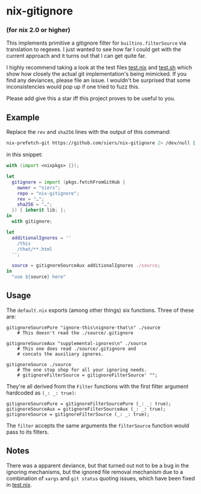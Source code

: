 # nix-gitignore
### (for nix 2.0 or higher)

This implements primitive a gitignore filter for `builtins.filterSource` via
translation to regexes. I just wanted to see how far I could get with the
current approach and it turns out that I can get quite far.

I highly recommend taking a look at the test files
[test.nix](https://github.com/siers/nix-gitignore/blob/master/test.nix) and
[test.sh](https://github.com/siers/nix-gitignore/blob/master/test.sh)
which show how closely the actual git implementation's being mimicked.
If you find any deviances, please file an issue. I wouldn't be surprised that
some inconsistencies would pop up if one tried to fuzz this.

Please add give this a star iff this project proves to be useful to you.

## Example

Replace the `rev` and `sha256` lines with the output of this command:

```bash
nix-prefetch-git https://github.com/siers/nix-gitignore 2> /dev/null | jq -r '"rev = \"\(.rev)\";\nsha256 = \"\(.sha256)\";"'
```

in this snippet:

```nix
with (import <nixpkgs> {});

let
  gitignore = import (pkgs.fetchFromGitHub {
    owner = "siers";
    repo = "nix-gitignore";
    rev = "…";
    sha256 = "…";
  }) { inherit lib; };
in
  with gitignore;

let
  additionalIgnores = ''
    /this
    /that/**.html
  '';

  source = gitignoreSourceAux additionalIgnores ./source;
in
  "use ${source} here"
```

## Usage

The `default.nix` exports (among other things) six functions. Three of these are:

    gitignoreSourcePure "ignore-this\nignore-that\n" ./source
        # This doesn't read the ./source/.gitignore

    gitignoreSourceAux "supplemental-ignores\n" ./source
        # This one does read ./source/.gitignore and
        # concats the auxiliary ignores.

    gitignoreSource ./source
        # The one stop shop for all your ignoring needs.
        # gitignoreFilterSource = gitignoreFilterSource' "";

They're all derived from the `Filter` functions with the first filter argument hardcoded as `(_: _: true)`:

    gitignoreSourcePure = gitignoreFilterSourcePure (_: _: true);
    gitignoreSourceAux = gitignoreFilterSourceAux (_: _: true);
    gitignoreSource = gitignoreFilterSource (_: _: true);

The `filter` accepts the same arguments the `filterSource` function would pass to its filters.

## Notes

There was a apparent deviance, but that turned out not to be a
bug in the ignoring mechanisms, but the ignored file removal mechanism due to
a combination of `xargs` and `git status` quoting issues,
which have been fixed in [test.nix](https://github.com/siers/nix-gitignore/blob/553d394ba07fefc5a89e2d6a645b895419271060/test.nix#L42-L46).
